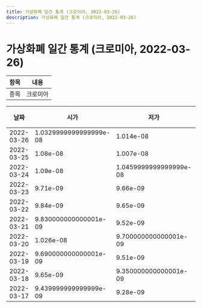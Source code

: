 ```yaml
---
title: 가상화폐 일간 통계 (크로미아, 2022-03-26)
description: 가상화폐 일간 통계 (크로미아, 2022-03-26)
---
```


가상화폐 일간 통계 (크로미아, 2022-03-26)
===

|항목|내용|
|--|--|
|종목|크로미아||마켓|BTC-CHR||종류|일 단위 캔들||기간|2022-03-17T09:00:00 - 2022-03-26T09:00:00|

|날짜|시가|저가|고가|종가|비고|
|--|--|--|--|--|--|
|2022-03-26|1.0329999999999999e-08|1.014e-08|1.042e-08|1.028e-08|    |
|2022-03-25|1.08e-08|1.007e-08|1.149e-08|1.029e-08|    |
|2022-03-24|1.09e-08|1.0459999999999999e-08|1.147e-08|1.0679999999999999e-08|    |
|2022-03-23|9.71e-09|9.66e-09|1.15e-08|1.0920000000000001e-08|    |
|2022-03-22|9.84e-09|9.65e-09|1.02e-08|9.76e-09|    |
|2022-03-21|9.830000000000001e-09|9.52e-09|1.0030000000000001e-08|9.91e-09|    |
|2022-03-20|1.026e-08|9.700000000000001e-09|1.08e-08|9.700000000000001e-09|    |
|2022-03-19|9.690000000000001e-09|9.51e-09|1.0720000000000001e-08|1.026e-08|    |
|2022-03-18|9.65e-09|9.350000000000001e-09|9.72e-09|9.61e-09|    |
|2022-03-17|9.439999999999999e-09|9.28e-09|1.0720000000000001e-08|9.65e-09|    |
